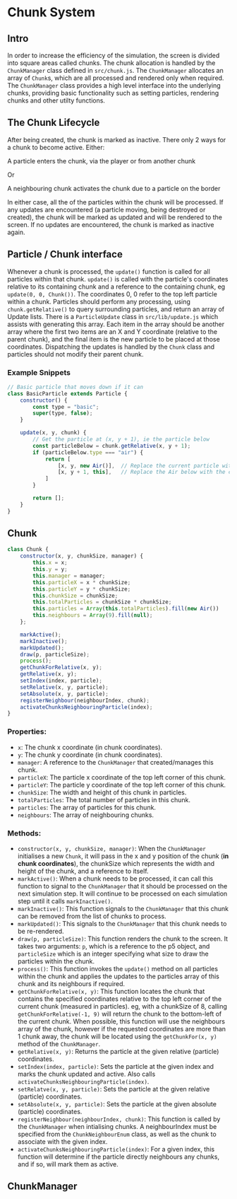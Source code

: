 # Chunk System

## Intro

In order to increase the efficiency of the simulation, the screen is divided into square areas called chunks. The chunk allocation is handled by the `ChunkManager` class defined in `src/chunk.js`. The `ChunkManager` allocates an array of `Chunk`s, which are all processed and rendered only when required. The `ChunkManager` class provides a high level interface into the underlying chunks, providing basic functionality such as setting particles, rendering chunks and other utilty functions.

## The Chunk Lifecycle

After being created, the chunk is marked as inactive. There only 2 ways for a chunk to become active. Either:
<p>A particle enters the chunk, via the player or from another chunk</p>
<p>Or</p>
<p>A neighbouring chunk activates the chunk due to a particle on the border</p>

In either case, all the of the particles within the chunk will be processed. If any updates are encountered (a particle moving, being destroyed or created), the chunk will be marked as updated and will be rendered to the screen. If no updates are encountered, the chunk is marked as inactive again.

## Particle / Chunk interface

Whenever a chunk is processed, the `update()` function is called for all particles within that chunk. `update()` is called with the particle's coordinates relative to its containing chunk and a reference to the containing chunk, eg `update(0, 0, Chunk())`. The coordinates 0, 0 refer to the top left particle within a chunk. Particles should perform any processing, using `chunk.getRelative()` to query surrounding particles, and return an array of Update lists. There is a `ParticleUpdate` class in `src/lib/update.js` which assists with generating this array. Each item in the array should be another array where the first two items are an X and Y coordinate (relative to the parent chunk), and the final item is the new particle to be placed at those coordinates. Dispatching the updates is handled by the `Chunk` class and particles should not modify their parent chunk.

### Example Snippets

```js
// Basic particle that moves down if it can
class BasicParticle extends Particle {
    constructor() {
        const type = "basic";
        super(type, false);
    }

    update(x, y, chunk) {
        // Get the particle at (x, y + 1), ie the particle below
        const particleBelow = chunk.getRelative(x, y + 1);
        if (particleBelow.type === "air") {
            return [
                [x, y, new Air()],  // Replace the current particle with Air
                [x, y + 1, this],   // Replace the Air below with the current particle
            ]
        }

        return [];
    }
}

```

## Chunk

```js
class Chunk {
    constructor(x, y, chunkSize, manager) {
        this.x = x;
        this.y = y;
        this.manager = manager;
        this.particleX = x * chunkSize;
        this.particleY = y * chunkSize;
        this.chunkSize = chunkSize;
        this.totalParticles = chunkSize * chunkSize;
        this.particles = Array(this.totalParticles).fill(new Air())
        this.neighbours = Array(9).fill(null);
    };

    markActive();
    markInactive();
    markUpdated();
    draw(p, particleSize);
    process();
    getChunkForRelative(x, y);
    getRelative(x, y);
    setIndex(index, particle);
    setRelative(x, y, particle);
    setAbsolute(x, y, particle);
    registerNeighbour(neighbourIndex, chunk);
    activateChunksNeighbouringParticle(index);
}
```

### Properties:
- `x`: The chunk x coordinate (in chunk coordinates).
- `y`: The chunk y coordinate (in chunk coordinates).
- `manager`: A reference to the `ChunkManager` that created/manages this chunk.
- `particleX`: The particle x coordinate of the top left corner of this chunk.
- `particleY`: The particle y coordinate of the top left corner of this chunk.
- `chunkSize`: The width and height of this chunk in particles.
- `totalParticles`: The total number of particles in this chunk.
- `particles`: The array of particles for this chunk.
- `neighbours`: The array of neighbouring chunks.

### Methods:
- `constructor(x, y, chunkSize, manager)`: When the `ChunkManager` initialises a new `Chunk`, it will pass in the x and y position of the chunk (**in chunk coordinates**), the chunkSize which represents the width and height of the chunk, and a reference to itself.
- `markActive()`: When a chunk needs to be processed, it can call this function to signal to the `ChunkManager` that it should be processed on the next simulation step. It will continue to be processed on each simulation step until it calls `markInactive()`.
- `markInactive()`: This function signals to the `ChunkManager` that this chunk can be removed from the list of chunks to process.
- `markUpdated()`: This signals to the `ChunkManager` that this chunk needs to be re-rendered.
- `draw(p, particleSize)`: This function renders the chunk to the screen. It takes two arguments: `p`, which is a reference to the p5 object, and `particleSize` which is an integer specifying what size to draw the particles within the chunk.
- `process()`: This function invokes the `update()` method on all particles within the chunk and applies the updates to the particles array of this chunk and its neighbours if required.
- `getChunkForRelative(x, y)`: This function locates the chunk that contains the specified coordinates relative to the top left corner of the current chunk (measured in particles). eg, with a chunkSize of 8, calling `getChunkForRelative(-1, 9)` will return the chunk to the bottom-left of the current chunk. When possible, this function will use the neighbours array of the chunk, however if the requested coordinates are more than 1 chunk away, the chunk will be located using the `getChunkFor(x, y)` method of the `ChunkManager`.
- `getRelative(x, y)`: Returns the particle at the given relative (particle) coordinates.
- `setIndex(index, particle)`: Sets the particle at the given index and marks the chunk updated and active. Also calls `activateChunksNeighbouringParticle(index)`.
- `setRelatve(x, y, particle)`: Sets the particle at the given relative (particle) coordinates.
- `setAbsolute(x, y, particle)`: Sets the particle at the given absolute (particle) coordinates.
- `registerNeighbour(neighbourIndex, chunk)`: This function is called by the `ChunkManager` when intialising chunks. A neighbourIndex must be specified from the `ChunkNeighbourEnum` class, as well as the chunk to associate with the given index.
- `activateChunksNeighbouringParticle(index)`: For a given index, this function will determine if the particle directly neighbours any chunks, and if so, will mark them as active.


## ChunkManager

